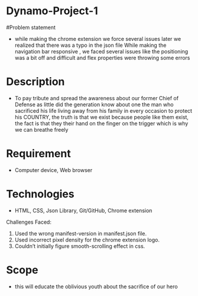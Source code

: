 # Dynamo-Project-1
#Problem statement 
- while making the chrome extension we force several issues later we realized that there was a typo in the json file 
While making the navigation bar responsive , we faced several issues like the positioning was a bit off and difficult and flex properties were throwing some errors  

# Description 
- To pay tribute and spread the awareness about our former Chief of Defense as little did the generation know about one the man who sacrificed his life living away from his family in every occasion to protect his COUNTRY, the truth is that we exist because people like them exist, the fact is that they their hand on the finger on the trigger which  is why we can breathe freely  


# Requirement 
- Computer device, Web browser 

# Technologies 
- HTML, CSS, Json Library, Git/GitHub, Chrome extension

Challenges Faced:

1)	Used the wrong manifest-version in manifest.json file.
2)	Used incorrect pixel density for the chrome extension logo.
3)	Couldn’t initially figure smooth-scrolling effect in css.

# Scope 
- this will educate the oblivious youth about the sacrifice of our hero 
